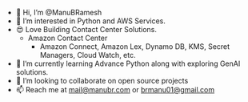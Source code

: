 - 👋 Hi, I’m @ManuBRamesh
- 👀 I’m interested in Python and AWS Services.
- 😍 Love Building Contact Center Solutions.
    - Amazon Contact Center
        - Amazon Connect, Amazon Lex, Dynamo DB, KMS, Secret Managers, Cloud Watch, etc.
- 🌱 I’m currently learning Advance Python along with exploring GenAI solutions.
- 💞️ I’m looking to collaborate on open source projects
- 📫 Reach me at mail@manubr.com or brmanu01@gmail.com
